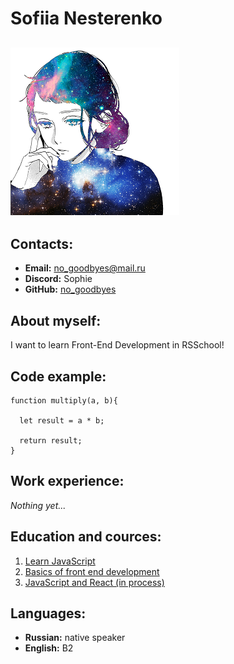 # Sofiia Nesterenko

## ![avatar](ava.png)

## Contacts:

- **Email:** no_goodbyes@mail.ru
- **Discord:** Sophie
- **GitHub:** [no_goodbyes](https://github.com/no-goodbyes)

## About myself:

I want to learn Front-End Development in RSSchool!

## Code example:

```
function multiply(a, b){

  let result = a * b;

  return result;
}
```

## Work experience:

_Nothing yet..._

## Education and cources:

1. [Learn JavaScript](https://learn.javascript.ru/)
2. [Basics of front end development](https://cat.2035.university/rall/course/11957/)
3. [JavaScript and React (in process)](https://www.udemy.com/course/javascript_full/)

## Languages:

- **Russian:** native speaker
- **English:** B2
